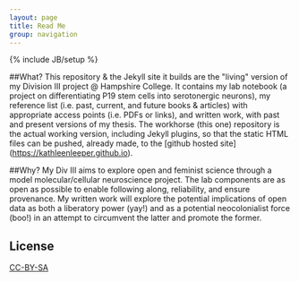 ```yaml
---
layout: page
title: Read Me
group: navigation
---
```


{% include JB/setup %}

##What?
This repository & the Jekyll site it builds are the "living" version of my Division III project @ Hampshire College. It contains my lab notebook (a  project on differentiating P19 stem cells into serotonergic neurons), my reference list (i.e. past, current, and future books & articles) with appropriate access points (i.e. PDFs or links), and written work, with past and present versions of my thesis.
The workhorse (this one) repository is the actual working version, including Jekyll plugins, so that the static HTML files can be pushed, already made, to the [github hosted site] (https://kathleenleeper.github.io).

##Why?
My Div III aims to explore open and feminist science through a model molecular/cellular neuroscience project. The lab components are as open as possible to enable following along, reliability, and ensure provenance. My written work will explore the potential implications of open data as both a liberatory power (yay!) and as a potential neocolonialist force (boo!) in an attempt to circumvent the latter and promote the former.



## License

[CC-BY-SA](https://creativecommons.org/licenses/by-sa/3.0/)
